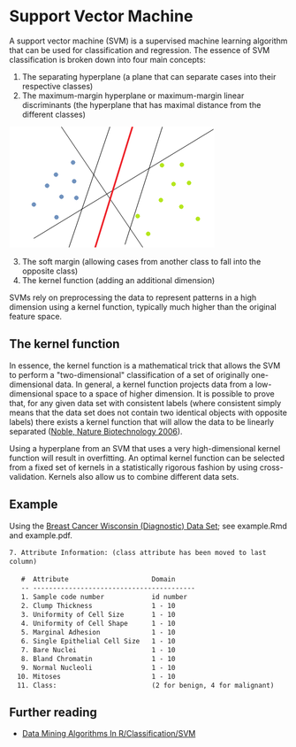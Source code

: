 Support Vector Machine
======================

A support vector machine (SVM) is a supervised machine learning algorithm that can be used for classification and regression. The essence of SVM classification is broken down into four main concepts:

1. The separating hyperplane (a plane that can separate cases into their respective classes)
2. The maximum-margin hyperplane or maximum-margin linear discriminants (the hyperplane that has maximal distance from the different classes)

![Example of the maximum-margin hyperplane](image/SVM_Example_of_Hyperplanes.png)

3. The soft margin (allowing cases from another class to fall into the opposite class)
4. The kernel function (adding an additional dimension)

SVMs rely on preprocessing the data to represent patterns in a high dimension using a kernel function, typically much higher than the original feature space.

## The kernel function

In essence, the kernel function is a mathematical trick that allows the SVM to perform a "two-dimensional" classification of a set of originally one-dimensional data. In general, a kernel function projects data from a low-dimensional space to a space of higher dimension. It is possible to prove that, for any given data set with consistent labels (where consistent simply means that the data set does not contain two identical objects with opposite labels) there exists a kernel function that will allow the data to be linearly separated ([Noble, Nature Biotechnology 2006](https://www.ncbi.nlm.nih.gov/pubmed/17160063)).

Using a hyperplane from an SVM that uses a very high-dimensional kernel function will result in overfitting. An optimal kernel function can be selected from a fixed set of kernels in a statistically rigorous fashion by using cross-validation. Kernels also allow us to combine different data sets.

## Example

Using the [Breast Cancer Wisconsin (Diagnostic) Data Set](http://archive.ics.uci.edu/ml/datasets/Breast+Cancer+Wisconsin+(Diagnostic)); see example.Rmd and example.pdf.

```
7. Attribute Information: (class attribute has been moved to last column)

   #  Attribute                     Domain
   -- -----------------------------------------
   1. Sample code number            id number
   2. Clump Thickness               1 - 10
   3. Uniformity of Cell Size       1 - 10
   4. Uniformity of Cell Shape      1 - 10
   5. Marginal Adhesion             1 - 10
   6. Single Epithelial Cell Size   1 - 10
   7. Bare Nuclei                   1 - 10
   8. Bland Chromatin               1 - 10
   9. Normal Nucleoli               1 - 10
  10. Mitoses                       1 - 10
  11. Class:                        (2 for benign, 4 for malignant)
```

## Further reading

* [Data Mining Algorithms In R/Classification/SVM](https://en.wikibooks.org/wiki/Data_Mining_Algorithms_In_R/Classification/SVM)

